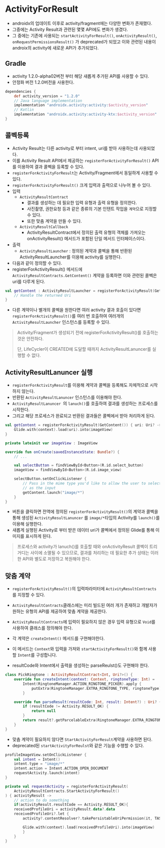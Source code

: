 # ActivityForResult

- androidx의 업데이트 이후로 activity/fragment에는 다양한 변화가 존재했다.
- 그중에는 Activity Result과 관련된 몇몇 API에도 변화가 생겼다.
- 그 중에는 기존에 사용되는 `startActivityForResult()`, `onActivityResult()`, `onRequestPermissionsResult()` 가 deprecated가 되었고 이와 관련된 내용이 androix의 activity에 새로운 API가 추가되었다.

## Gradle

- activity 1.2.0-alpha02버전 부터 해당 새롭게 추가된 API를 사용할 수 있다.
- 안정화 버전 1.2.0버전을 사용한다.

```groovy
dependencies {
    def activity_version = "1.2.0"
    // Java language implementation
    implementation "androidx.activity:activity:$activity_version"
    // Kotlin
    implementation "androidx.activity:activity-ktx:$activity_version"
}
```

## 콜벡등록

- Activity Result는 다른 activity로 부터 intent, uri를 받아 사용하는데 사용되었다.
- 이를 Activity Result API에서 제공하는 `registerForActivityForResult()` API를 이용하여 결과 콜벡을 등록할 수 있다.
- `registerForActivityForResult`는 Activity/Fragment에서 동일하게 사용할 수 있다.
-  `registerForActivityForResult()` 크게 입력과 출력으로 나누어 볼 수 있다.
- 입력
  - `ActivityResultContract` 
    - 결과를 생성하는 데 필요한 입력 유형과 출력 유형을 정의한다.
    - 사진촬영, 권한요청 등과 같은 종류의 기본 인텐트 작업을 `계약`으로 지정할 수 있다.
    - 또한 맞춤 계약을 만들 수 있다.
  - `ActivityResultCallback` 
    - ActivityResultContract에서 정의된 출력 유형의 객체를 가져오는 onActivityResult() 메서드가 포함된 단일 메서드 인터페이스이다.
- 출력
  - `ActivityResultLauncher` : 정의된 계약과 콜벡을 통해 반환된 ActivityResultLauncher를 이용해 activity를 실행한다.
- 다음과 같이 정의할 수 있다.
- registerForActivityResult() 메서드에 `ActivityResultContracts.GetContent()` 계약을 등록하면 이와 관련된 콜벡은 uri를 다루게 된다.

```kotlin
val getContent : ActivityResultLauncher = registerForActivityResult(GetContent()) { uri: Uri? ->
    // Handle the returned Uri
}
```

- 다른 계약이나 별개의 콜벡을 원한다면 여러 activity 결과 호출이 있다면 `registerForActivityResult()`를 여러 번 호출하여 여러개의 `ActivityResultLauncher` 인스턴스를 등록할 수 있다.

> Activity/Fragment가 생성되기 전에 registerForActivityResult()를 호출하는 것은 안전하다.
>
> 단, LifeCycler이 CREATED에 도달할 때까지 ActivityResultLanuncer를 실행할 수 없다.

## ActivityResultLanuncer 실행

- `registerForActivityResult`를 이용해 계약과 콜벡을 등록해도 자체적으로 시작하지 않는다.
- 반환된 `ActivityResultLanuncer` 인스턴스를 이용해야 한다.
- `ActivityResultLanuncer `의 `lanuch()`를 호출하여 결과를 생성하는 프로세스를 시작한다.
- 그리고 해당 프로세스가 완료되고 반환된 결과들은 콜벡에서 받아 처리하게 된다.

```kotlin
val getContent = registerForActivityResult(GetContent()) { uri: Uri? ->
    Glide.with(context).load(uri).into(imageView)
}

private lateinit var imageView : ImageView

override fun onCreate(savedInstanceState: Bundle?) {
    // ...

    val selectButton = findViewById<Button>(R.id.select_button)
    imageView = findViewById<Button>(R.id.image_view)

    selectButton.setOnClickListener {
        // Pass in the mime type you'd like to allow the user to select
        // as the input
        getContent.launch("image/*")
    }
}
```

- 버튼을 클릭하면 전역에 정의된 `registerForActivityResult()`의 계약과 콜벡을 통해 생성된 `ActivityResultLanuncer` 를 `image/*`타입의 Activity를 `launch()`를 이용해 실행한다.
- 새롭게 실행된 Activity로 부터 받은 데이터 uri가 콜벡에서 정의된 Glide를 통해 이미지를 표시하게 된다.

> 프로세스와 activity가 lanuch()를 호출할 때와 onActivityResult 콜벡이 트리거디는 사이에 소멸될 수 있으므로, 결과를 처리하는 데 필요한 추가 상태는 이러한 API와 별도로 저장하고 복원해야 한다.

## 맞춤 계약

- `registerForActivityResult()`의 입력파라미터에 `ActivityResultContracts`를 지정할 수 있다.
- `ActivityResultContracts`클래스에는 미리 빌드된 여러 개가 존재하고 개발자가 원하는 유형의 API를 제공하여 맞춤 계약을 제공한다.
- `ActivityResultContracts`에 입력이 필요하지 않은 경우 입력 유형으로 `Void`를 사용하여 클래스를 정의해야 한다.
- 각 계약은 `createIntent()` 메서드를 구현해야한다.
- 이 메서드는 `Context`와 입력을 가져와 `startActivityForResult()`와 함께 사용할 `Intent`를 구성합니다.

- resultCode와 Intent에서 출력을 생성하는 parseReulst()도 구현해야 한다.

```kotlin
class PickRingtone : ActivityResultContract<Int, Uri?>() {
    override fun createIntent(context: Context, ringtoneType: Int) =
        Intent(RingtoneManager.ACTION_RINGTONE_PICKER).apply {
            putExtra(RingtoneManager.EXTRA_RINGTONE_TYPE, ringtoneType)
        }

    override fun parseResult(resultCode: Int, result: Intent?) : Uri? {
        if (resultCode != Activity.RESULT_OK) {
            return null
        }
        return result?.getParcelableExtra(RingtoneManager.EXTRA_RINGTONE_PICKED_URI)
    }
}
```

- 맞춤 계약이 필요하지 않다면 `StartActivityForResult`계약을 사용하면 된다.
- deprecated된 `startActivityForReulst`와 같은 기능을 수행할 수 있다.

```kotlin
profileImageView.setOnClickListener {    
    val intent = Intent()                       
    intent.type = "image/*"                     
    intent.action = Intent.ACTION_OPEN_DOCUMENT 
    requestActivity.launch(intent)              
}                                               

private val requestActivity = registerForActivityResult(
    ActivityResultContracts.StartActivityForResult()
) { activityResult ->
    // action to do something
    if(activityResult.resultCode == Activity.RESULT_OK){
    receivedProfileUri = activityResult.data?.data
    receivedProfileUri?.let {
        activity?.contentResolver?.takePersistableUriPermission(it, TASK_FLAG)

        Glide.with(context).load(receivedProfileUri).into(imageView)
        }
    }
}
```



